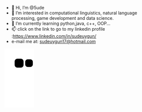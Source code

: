 - 👋 Hi, I’m @5ude
- 👀 I’m interested in computational linguistics, natural language processing, game development and data science.
- 🌱 I’m currently learning python,java, c++, OOP...
- 📫 click on the link to go to my linkedin profile :https://www.linkedin.com/in/sudeuygun/
- e-mail me at: sudeuygun17@hotmail.com

![snake svg](https://github.com/5ude/5ude/blob/output/github-contribution-grid-snake.svg)
